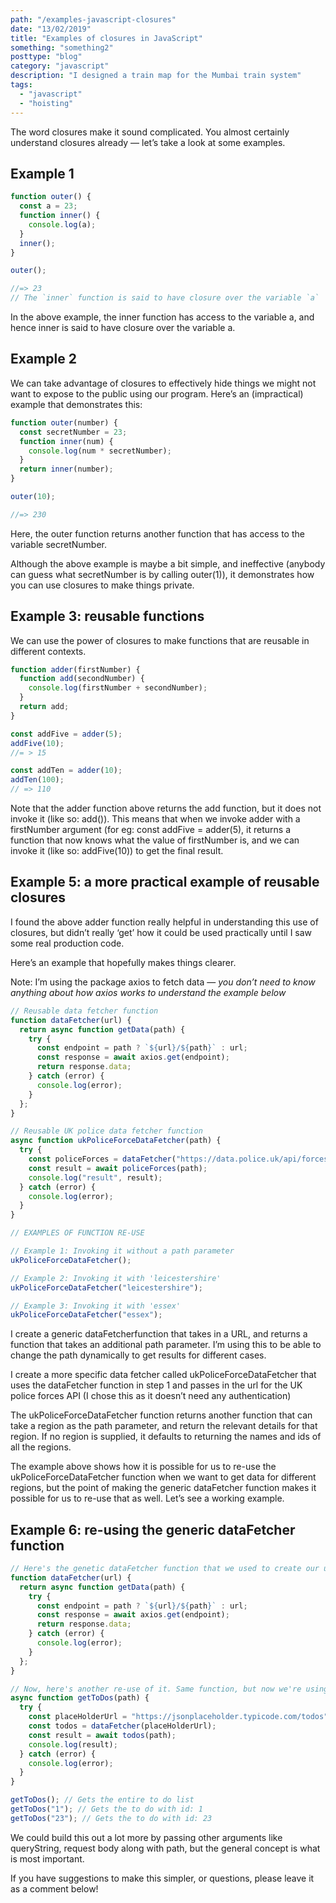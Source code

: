 ```yaml
---
path: "/examples-javascript-closures"
date: "13/02/2019"
title: "Examples of closures in JavaScript"
something: "something2"
posttype: "blog"
category: "javascript"
description: "I designed a train map for the Mumbai train system"
tags:
  - "javascript"
  - "hoisting"
---
```


The word closures make it sound complicated. You almost certainly understand closures already — let’s take a look at some examples.

## Example 1

```javascript
function outer() {
  const a = 23;
  function inner() {
    console.log(a);
  }
  inner();
}

outer();

//=> 23
// The `inner` function is said to have closure over the variable `a`
```

In the above example, the inner function has access to the variable a, and hence inner is said to have closure over the variable a.

## Example 2

We can take advantage of closures to effectively hide things we might not want to expose to the public using our program.
Here’s an (impractical) example that demonstrates this:

```javascript
function outer(number) {
  const secretNumber = 23;
  function inner(num) {
    console.log(num * secretNumber);
  }
  return inner(number);
}

outer(10);

//=> 230
```

Here, the outer function returns another function that has access to the variable secretNumber.

Although the above example is maybe a bit simple, and ineffective (anybody can guess what secretNumber is by calling outer(1)), it demonstrates how you can use closures to make things private.

## Example 3: reusable functions

We can use the power of closures to make functions that are reusable in different contexts.

```javascript
function adder(firstNumber) {
  function add(secondNumber) {
    console.log(firstNumber + secondNumber);
  }
  return add;
}

const addFive = adder(5);
addFive(10);
//= > 15

const addTen = adder(10);
addTen(100);
// => 110
```

Note that the adder function above returns the add function, but it does not invoke it (like so: add()). This means that when we invoke adder with a firstNumber argument (for eg: const addFive = adder(5), it returns a function that now knows what the value of firstNumber is, and we can invoke it (like so: addFive(10)) to get the final result.

## Example 5: a more practical example of reusable closures

I found the above adder function really helpful in understanding this use of closures, but didn’t really ‘get’ how it could be used practically until I saw some real production code.

Here’s an example that hopefully makes things clearer.

Note: I’m using the package axios to fetch data — _you don’t need to know anything about how axios works to understand the example below_

```javascript
// Reusable data fetcher function
function dataFetcher(url) {
  return async function getData(path) {
    try {
      const endpoint = path ? `${url}/${path}` : url;
      const response = await axios.get(endpoint);
      return response.data;
    } catch (error) {
      console.log(error);
    }
  };
}

// Reusable UK police data fetcher function
async function ukPoliceForceDataFetcher(path) {
  try {
    const policeForces = dataFetcher("https://data.police.uk/api/forces");
    const result = await policeForces(path);
    console.log("result", result);
  } catch (error) {
    console.log(error);
  }
}

// EXAMPLES OF FUNCTION RE-USE

// Example 1: Invoking it without a path parameter
ukPoliceForceDataFetcher();

// Example 2: Invoking it with 'leicestershire'
ukPoliceForceDataFetcher("leicestershire");

// Example 3: Invoking it with 'essex'
ukPoliceForceDataFetcher("essex");
```

I create a generic dataFetcherfunction that takes in a URL, and returns a function that takes an additional path parameter. I’m using this to be able to change the path dynamically to get results for different cases.

I create a more specific data fetcher called ukPoliceForceDataFetcher that uses the dataFetcher function in step 1 and passes in the url for the UK police forces API (I chose this as it doesn’t need any authentication)

The ukPoliceForceDataFetcher function returns another function that can take a region as the path parameter, and return the relevant details for that region. If no region is supplied, it defaults to returning the names and ids of all the regions.

The example above shows how it is possible for us to re-use the ukPoliceForceDataFetcher function when we want to get data for different regions, but the point of making the generic dataFetcher function makes it possible for us to re-use that as well. Let’s see a working example.

## Example 6: re-using the generic dataFetcher function

```javascript
// Here's the genetic dataFetcher function that we used to create our ukPoliceDataFetcher above
function dataFetcher(url) {
  return async function getData(path) {
    try {
      const endpoint = path ? `${url}/${path}` : url;
      const response = await axios.get(endpoint);
      return response.data;
    } catch (error) {
      console.log(error);
    }
  };
}

// Now, here's another re-use of it. Same function, but now we're using the https://jsonplaceholder.typicode.com/todos API.
async function getToDos(path) {
  try {
    const placeHolderUrl = "https://jsonplaceholder.typicode.com/todos";
    const todos = dataFetcher(placeHolderUrl);
    const result = await todos(path);
    console.log(result);
  } catch (error) {
    console.log(error);
  }
}

getToDos(); // Gets the entire to do list
getToDos("1"); // Gets the to do with id: 1
getToDos("23"); // Gets the to do with id: 23
```

We could build this out a lot more by passing other arguments like queryString, request body along with path, but the general concept is what is most important.

If you have suggestions to make this simpler, or questions, please leave it as a comment below!
